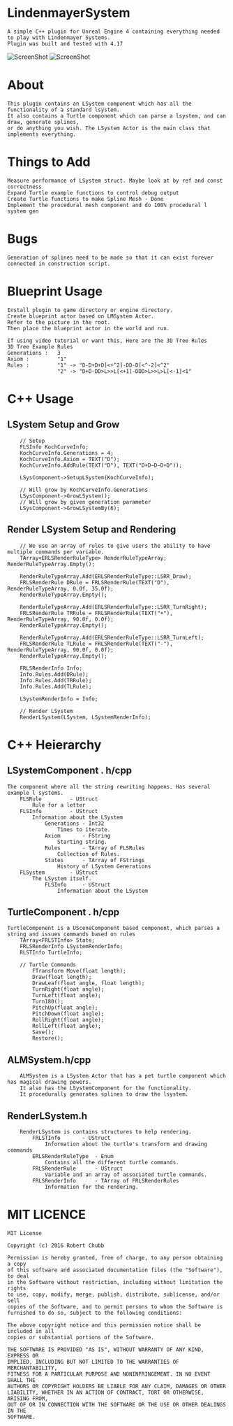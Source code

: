 # LindenmayerSystem
	A simple C++ plugin for Unreal Engine 4 containing everything needed to play with Lindenmayer Systems.
	Plugin was built and tested with 4.17
	
![ScreenShot](/Screenshots/ProceduralSpline.png)
![ScreenShot](/Screenshots/ProceduralSpline2.png)

# About
	This plugin contains an LSystem component which has all the functionality of a standard lsystem.
	It also contains a Turtle component which can parse a lsystem, and can draw, generate splines, 
	or do anything you wish. The LSystem Actor is the main class that implements everything.

# Things to Add
	Measure performance of LSystem struct. Maybe look at by ref and const correctness
	Expand Turtle example functions to control debug output
	Create Turtle functions to make Spline Mesh - Done
	Implement the procedural mesh component and do 100% procedural l system gen

# Bugs
	Generation of splines need to be made so that it can exist forever connected in construction script.

# Blueprint Usage
	Install plugin to game directory or engine directory.
	Create blueprint actor based on LMSystem Actor.
	Refer to the picture in the root.
	Then place the blueprint actor in the world and run.
	
	If using video tutorial or want this, Here are the 3D Tree Rules
	3D Tree Example Rules
	Generations :	3
	Axiom :			"1"
	Rules :			"1" -> "D-D+D+D[<+^2]-DD-D[<^-2]<^2"
					"2" -> "D+D-DD>L>>L[<+1]-DDD>L>>L>L[<-1]<1"
	
# C++ Usage
## LSystem Setup and Grow
		// Setup
		FLSInfo KochCurveInfo;
		KochCurveInfo.Generations = 4;
		KochCurveInfo.Axiom = TEXT("D");
		KochCurveInfo.AddRule(TEXT("D"), TEXT("D+D−D−D+D"));
		
		LSysComponent->SetupLSystem(KochCurveInfo);
		
		// Will grow by KochCurveInfo.Generations
		LSysComponent->GrowLSystem();
		// Will grow by given generation parameter
		LSysComponent->GrowLSystemBy(6);
	
## Render LSystem Setup and Rendering
		// We use an array of rules to give users the ability to have multiple commands per variable.
		TArray<ERLSRenderRuleType> RenderRuleTypeArray; RenderRuleTypeArray.Empty();

		RenderRuleTypeArray.Add(ERLSRenderRuleType::LSRR_Draw);
		FRLSRenderRule DRule = FRLSRenderRule(TEXT("D"), RenderRuleTypeArray, 0.0f, 35.0f);
		RenderRuleTypeArray.Empty();

		RenderRuleTypeArray.Add(ERLSRenderRuleType::LSRR_TurnRight);
		FRLSRenderRule TRRule = FRLSRenderRule(TEXT("+"), RenderRuleTypeArray, 90.0f, 0.0f);
		RenderRuleTypeArray.Empty();

		RenderRuleTypeArray.Add(ERLSRenderRuleType::LSRR_TurnLeft);
		FRLSRenderRule TLRule = FRLSRenderRule(TEXT("-"), RenderRuleTypeArray, 90.0f, 0.0f);
		RenderRuleTypeArray.Empty();

		FRLSRenderInfo Info;
		Info.Rules.Add(DRule);
		Info.Rules.Add(TRRule);
		Info.Rules.Add(TLRule);
		
		LSystemRenderInfo = Info;
		
		// Render LSystem
		RenderLSystem(LSystem, LSystemRenderInfo);
		

# C++ Heierarchy
## LSystemComponent . h/cpp
	The component where all the string rewriting happens. Has several example l systems.
		FLSRule			- UStruct
			Rule for a letter
		FLSInfo			- UStruct
			Information about the LSystem
				Generations	- Int32
					Times to iterate.
				Axiom 		- FString
					Starting string.
				Rules		- TArray of FLSRules
					Collection of Rules.
				States		- TArray of FStrings
					History of LSystem Generations
		FLSystem		- UStruct
			The LSystem itself.
				FLSInfo		- UStruct
					Information about the LSystem
		
## TurtleComponent . h/cpp
	TurtleComponent is a USceneComponent based component, which parses a string and issues commands based on rules
		TArray<FRLSTInfo> State;
		FRLSRenderInfo LSystemRenderInfo;
		RLSTInfo TurtleInfo;
		
		// Turtle Commands
			FTransform Move(float length);
			Draw(float length);
			DrawLeaf(float angle, float length);
			TurnRight(float angle);
			TurnLeft(float angle);
			Turn180();
			PitchUp(float angle);
			PitchDown(float angle);
			RollRight(float angle);
			RollLeft(float angle);
			Save();
			Restore();
			
## ALMSystem.h/cpp
		ALMSystem is a LSystem Actor that has a pet turtle component which has magical drawing powers.
		It also has the LSystemComponent for the functionality.
		It procedurally generates splines to draw the lsystem.
			
		
## RenderLSystem.h
		RenderLSystem is contains structures to help rendering.
			FRLSTInfo		- UStruct
				Information about the turtle's transform and drawing commands
			ERLSRenderRuleType	- Enum
				Contains all the different turtle commands.
			FRLSRenderRule 		- UStruct
				Variable and an array of associated turtle commands.
			FRLSRenderInfo 		- TArray of FRLSRenderRules
				Information for the rendering.

# MIT LICENCE
	MIT License
	
	Copyright (c) 2016 Robert Chubb
	
	Permission is hereby granted, free of charge, to any person obtaining a copy
	of this software and associated documentation files (the "Software"), to deal
	in the Software without restriction, including without limitation the rights
	to use, copy, modify, merge, publish, distribute, sublicense, and/or sell
	copies of the Software, and to permit persons to whom the Software is
	furnished to do so, subject to the following conditions:
	
	The above copyright notice and this permission notice shall be included in all
	copies or substantial portions of the Software.
	
	THE SOFTWARE IS PROVIDED "AS IS", WITHOUT WARRANTY OF ANY KIND, EXPRESS OR
	IMPLIED, INCLUDING BUT NOT LIMITED TO THE WARRANTIES OF MERCHANTABILITY,
	FITNESS FOR A PARTICULAR PURPOSE AND NONINFRINGEMENT. IN NO EVENT SHALL THE
	AUTHORS OR COPYRIGHT HOLDERS BE LIABLE FOR ANY CLAIM, DAMAGES OR OTHER
	LIABILITY, WHETHER IN AN ACTION OF CONTRACT, TORT OR OTHERWISE, ARISING FROM,
	OUT OF OR IN CONNECTION WITH THE SOFTWARE OR THE USE OR OTHER DEALINGS IN THE
	SOFTWARE.	

